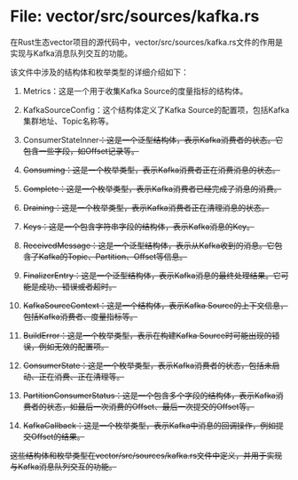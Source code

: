 # File: vector/src/sources/kafka.rs

在Rust生态vector项目的源代码中，vector/src/sources/kafka.rs文件的作用是实现与Kafka消息队列交互的功能。

该文件中涉及的结构体和枚举类型的详细介绍如下：

1. Metrics：这是一个用于收集Kafka Source的度量指标的结构体。

2. KafkaSourceConfig：这个结构体定义了Kafka Source的配置项，包括Kafka集群地址、Topic名称等。

3. ConsumerStateInner<S>：这是一个泛型结构体，表示Kafka消费者的状态。它包含一些字段，如Offset记录等。

4. Consuming：这是一个枚举类型，表示Kafka消费者正在消费消息的状态。

5. Complete：这是一个枚举类型，表示Kafka消费者已经完成了消息的消费。

6. Draining：这是一个枚举类型，表示Kafka消费者正在清理消息的状态。

7. Keys：这是一个包含字符串字段的结构体，表示Kafka消息的Key。

8. ReceivedMessage：这是一个泛型结构体，表示从Kafka收到的消息。它包含了Kafka的Topic、Partition、Offset等信息。

9. FinalizerEntry：这是一个泛型结构体，表示Kafka消息的最终处理结果。它可能是成功、错误或者超时。

10. KafkaSourceContext：这是一个结构体，表示Kafka Source的上下文信息，包括Kafka消费者、度量指标等。

11. BuildError：这是一个枚举类型，表示在构建Kafka Source时可能出现的错误，例如无效的配置项。

12. ConsumerState：这是一个枚举类型，表示Kafka消费者的状态，包括未启动、正在消费、正在清理等。

13. PartitionConsumerStatus：这是一个包含多个字段的结构体，表示Kafka消费者的状态，如最后一次消费的Offset、最后一次提交的Offset等。

14. KafkaCallback：这是一个枚举类型，表示Kafka中消息的回调操作，例如提交Offset的结果。

这些结构体和枚举类型在vector/src/sources/kafka.rs文件中定义，并用于实现与Kafka消息队列交互的功能。

